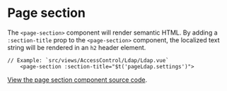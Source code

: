 # Page section

The `<page-section>` component will render semantic HTML. By adding a `:section-title` prop to the `<page-section>` component, the localized text string will be rendered in an `h2` header element.

``` vue
// Example: `src/views/AccessControl/Ldap/Ldap.vue`
    <page-section :section-title="$t('pageLdap.settings')">
```

[View the page section component source code](https://github.com/openbmc/webui-vue/blob/master/src/components/Global/PageSection.vue).
